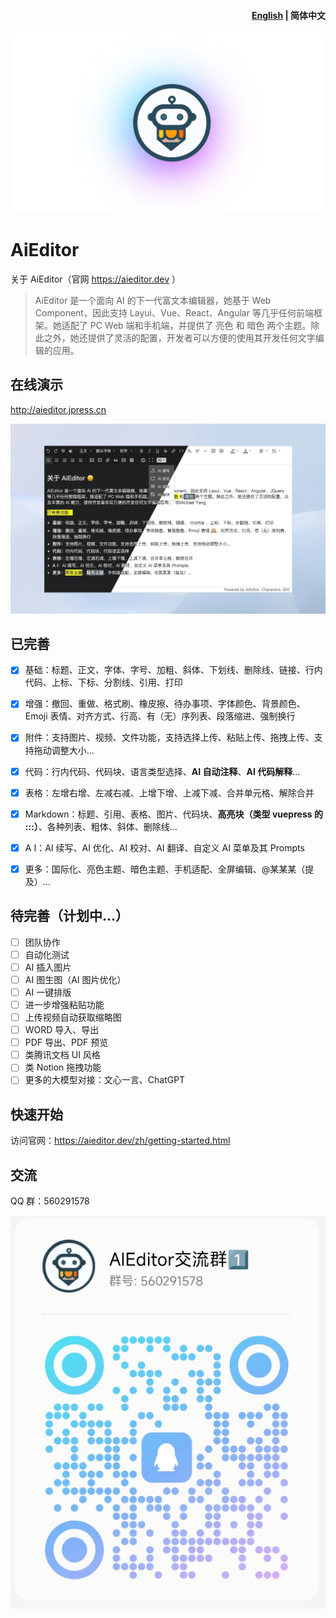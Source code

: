 <h4 align="right"><a href="./readme.md">English</a> | <strong>简体中文</strong></h4>


![banner.png](docs%2Fassets%2Fimage%2Flogo-banner.png)

# AiEditor

关于 AiEditor（官网 https://aieditor.dev ）

> AiEditor 是一个面向 AI 的下一代富文本编辑器，她基于 Web Component，因此支持 Layui、Vue、React、Angular 等几乎任何前端框架。她适配了 PC Web 端和手机端，并提供了 亮色 和 暗色 两个主题。除此之外，她还提供了灵活的配置，开发者可以方便的使用其开发任何文字编辑的应用。



## 在线演示

http://aieditor.jpress.cn

![screenshot.png](docs%2Fassets%2Fimage%2Fscreenshot.png)


## 已完善

- [x] 基础：标题、正文、字体、字号、加粗、斜体、下划线、删除线、链接、行内代码、上标、下标、分割线、引用、打印
- [x] 增强：撤回、重做、格式刷、橡皮擦、待办事项、字体颜色、背景颜色、Emoji 表情、对齐方式、行高、有（无）序列表、段落缩进、强制换行
- [x] 附件：支持图片、视频、文件功能，支持选择上传、粘贴上传、拖拽上传、支持拖动调整大小...
- [x] 代码：行内代码、代码块、语言类型选择、**AI 自动注释**、**AI 代码解释**...
- [x] 表格：左增右增、左减右减、上增下增、上减下减、合并单元格、解除合并
- [x] Markdown：标题、引用、表格、图片、代码块、**高亮块（类型 vuepress 的 :::）**、各种列表、粗体、斜体、删除线...
- [x] A I：AI 续写、AI 优化、AI 校对、AI 翻译、自定义 AI 菜单及其 Prompts
- [x] 更多：国际化、亮色主题、暗色主题、手机适配、全屏编辑、@某某某（提及）...


## 待完善（计划中...）

- [ ] 团队协作
- [ ] 自动化测试
- [ ] AI 插入图片
- [ ] AI 图生图（AI 图片优化）
- [ ] AI 一键排版
- [ ] 进一步增强粘贴功能
- [ ] 上传视频自动获取缩略图
- [ ] WORD 导入、导出
- [ ] PDF 导出、PDF 预览
- [ ] 类腾讯文档 UI 风格
- [ ] 类 Notion 拖拽功能
- [ ] 更多的大模型对接：文心一言、ChatGPT

## 快速开始

访问官网：https://aieditor.dev/zh/getting-started.html

## 交流

QQ 群：560291578

![qq-group.png](docs%2Fassets%2Fimage%2Fqq-group.png)